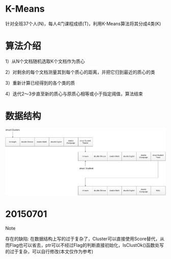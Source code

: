 # K-Means
针对全班37个人(N)，每人4门课程成绩(T)，利用K-Means算法将其分成4类(K)


算法介绍
========

1）从N个文档随机选取K个文档作为质心

2）对剩余的每个文档测量其到每个质心的距离，并把它归到最近的质心的类

3）重新计算已经得到的各个类的质

4）迭代2～3步直至新的质心与原质心相等或小于指定阈值，算法结束


数据结构
========

![image](https://github.com/thanatoskira/K-Means/blob/master/K-Means数据结构.jpg)


20150701
=======

Note

存在的缺陷:
    在数据结构上写的过于复杂了，Cluster可以直接使用Score替代，从而Flag也可以省去，ptr可以不经过Flag的判断直接初始化，IsClustOk()函数处写的过于复杂，可以自行修改(本文仅作为参考)
